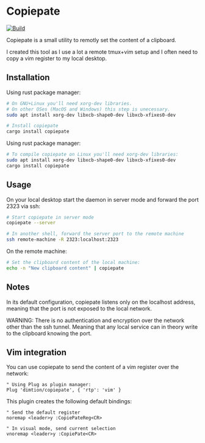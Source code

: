 # Copiepate

[![Build](https://github.com/dimtion/copiepate/actions/workflows/rust.yml/badge.svg)](https://github.com/dimtion/copiepate/actions/workflows/rust.yml)

Copiepate is a small utility to remotly set the content of a clipboard.

I created this tool as I use a lot a remote tmux+vim setup and I often need to
copy a vim register to my local desktop.

## Installation

Using rust package manager:
```bash
# On GNU+Linux you'll need xorg-dev libraries.
# On other OSes (MacOS and Windows) this step is unecessary.
sudo apt install xorg-dev libxcb-shape0-dev libxcb-xfixes0-dev

# Install copiepate
cargo install copiepate
```

Using rust package manager:
```bash
# To compile copiepate on Linux you'll need xorg-dev libraries:
sudo apt install xorg-dev libxcb-shape0-dev libxcb-xfixes0-dev
cargo install copiepate
```

## Usage

On your local desktop start the daemon in server mode and forward the port 2323
via ssh:

```bash
# Start copiepate in server mode
copiepate --server

# In another shell, forward the server port to the remote machine
ssh remote-machine -R 2323:localhost:2323
```

On the remote machine:
```bash
# Set the clipboard content of the local machine:
echo -n "New clipboard content" | copiepate
```

## Notes
In its default configuration, copiepate listens only on the localhost address,
meaning that the port is not exposed to the local network.

WARNING: There is no authentication and encryption over the network other than the
ssh tunnel. Meaning that any local service can in theory write to the clipboard
knowing the port.

## Vim integration

You can use copiepate to send the content of a vim register over the network:
```vim
" Using Plug as plugin manager:
Plug 'dimtion/copiepate', { 'rtp': 'vim' }
```

This plugin creates the following default bindings:
```vim
" Send the default register
noremap <leader>y :CopiePateReg<CR>

" In visual mode, send current selection
vnoremap <leader>y :CopiePate<CR>
```
